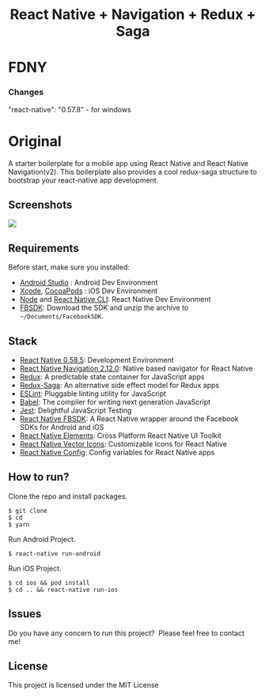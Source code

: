 <h1 align="center">
  React Native + Navigation + Redux + Saga
</h1>

# FDNY 
### Changes
"react-native": "0.57.8" - for windows

 
# Original
A starter boilerplate for a mobile app using 
React Native and React Native Navigation(v2). 
This boilerplate also provides a cool redux-saga structure 
to bootstrap your react-native app development.

## Screenshots

<img src="https://user-images.githubusercontent.com/17483938/51156806-e7c9f480-1885-11e9-8b4e-f079f7200da5.png" />
<br>

## Requirements
Before start, make sure you installed:
- [Android Studio](https://developer.android.com/studio/index.html) : Android Dev Environment
- [Xcode](https://developer.apple.com/xcode/), [CocoaPods](https://cocoapods.org/) : iOS Dev Environment
- [Node](https://nodejs.org) and [React Native CLI](http://facebook.github.io/react-native/docs/getting-started.html): React Native Dev Environment
- [FBSDK](https://origincache.facebook.com/developers/resources/?id=facebook-ios-sdk-current.zip): Download the SDK and unzip the archive to `~/Documents/FacebookSDK`.

## Stack
- [React Native 0.58.5](https://facebook.github.io/react-native/): Development Environment
- [React Native Navigation 2.12.0](https://github.com/wix/react-native-navigation): Native based navigator for React Native
- [Redux](http://redux.js.org/): A predictable state container for JavaScript apps
- [Redux-Saga](https://redux-saga.js.org/docs/api/): An alternative side effect model for Redux apps
- [ESLint](https://eslint.org/): Pluggable linting utility for JavaScript
- [Babel](http://babeljs.io/): The compiler for writing next generation JavaScript
- [Jest](https://jestjs.io/): Delightful JavaScript Testing
- [React Native FBSDK](https://github.com/facebook/react-native-fbsdk): A React Native wrapper around the Facebook SDKs for Android and iOS
- [React Native Elements](https://react-native-training.github.io/react-native-elements/): Cross Platform React Native UI Toolkit
- [React Native Vector Icons](https://oblador.github.io/react-native-vector-icons/): Customizable Icons for React Native
- [React Native Config](https://github.com/luggit/react-native-config): Config variables for React Native apps

## How to run?

Clone the repo and install packages.
```shell
$ git clone
$ cd
$ yarn
```

Run Android Project.
```shell
$ react-native run-android
```

Run iOS Project.
```shell
$ cd ios && pod install
$ cd .. && react-native run-ios
```

## Issues

Do you have any concern to run this project?&nbsp;&nbsp;Please feel free to contact me!

## License

This project is licensed under the MIT License


